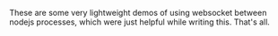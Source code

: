 These are some very lightweight demos of using websocket 
between nodejs processes, which were just helpful while writing
this.  That's all.